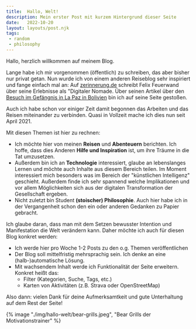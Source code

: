 ```yaml
---
title:  Hallo, Welt!
description: Mein erster Post mit kurzem Hintergrund dieser Seite
date:   2022-10-20
layout: layouts/post.njk
tags: 
 - random 
 - philosophy
---
```

Hallo,
herzlich willkommen auf meinem Blog.

Lange habe ich mir vorgenommen (öffentlich) zu schreiben, das aber bisher nur privat getan.
Nun wurde ich von einem anderen Reiseblog sehr inspiriert und fange einfach mal an: Auf [zerinnerung.de](https://www.zerinnerung.de) schreibt Felix Feuerwand über seine Erlebnisse als "Digitaler Nomade. Über seinen Artikel über den [Besuch im Gefängnis in La Paz in Bolivien](https://www.zerinnerung.de/reise-suedamerika/bolivien-reise-suedamerika/gefangnis-in-la-paz/505) bin ich auf seine Seite gestoßen.

Auch ich habe schon vor einiger Zeit damit begonnen das Arbeiten und das Reisen miteinander zu verbinden.
Quasi in Vollzeit mache ich dies nun seit April 2021.

Mit diesen Themen ist hier zu rechnen:

- Ich möchte hier von meinen **Reisen** und **Abenteuern** berichten. Ich hoffe, dass dies Anderen **Hilfe und Inspiration** ist, um ihre Träume in die Tat umzusetzen.
- Außerdem bin ich an **Technologie** interessiert, glaube an lebenslanges Lernen und möchte auch Inhalte aus diesem Bereich teilen. Im Moment interessiert mich besonders was im Bereich der "künstlichen Intelligenz" geschieht. Außerdem finde ich sehr spannend welche Implikationen und vor allem Möglichkeiten sich aus der digitalen Transformation der Gesellschaft ergeben.
- Nicht zuletzt bin Student **(stoischer) Philosophie**. Auch hier habe ich in der Vergangenheit schon den ein oder anderen Gedanken zu Papier gebracht.

Ich glaube daran, dass man mit dem Setzen bewusster Intention und Manifestation die Welt verändern kann.
Daher möchte ich auch für diesen Blog konkret werden:

- Ich werde hier pro Woche 1-2 Posts zu den o.g. Themen veröffentlichen
- Der Blog soll mittelfristig mehrsprachig sein. Ich denke an eine (halb-)automatische Lösung.
- Mit wachsendem Inhalt werde ich Funktionalität der Seite erweitern. Konkret heißt das:
  - Filter (Kategorien, Suche, Tags, etc.)
  - Karten von Aktivitäten (z.B. Strava oder OpenStreetMap)

Also dann: vielen Dank für deine Aufmerksamtkeit und gute Unterhaltung auf dem Rest der Seite!

{% image "./img/hallo-welt/bear-grills.jpeg", "Bear Grills der Motivationstrainer" %}
